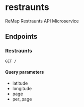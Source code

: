 # restraunts

ReMap Restraunts API Microservice

## Endpoints

### Restraunts

```http
GET /
```

#### Query parameters

- latitude
- longitude
- page
- per_page

